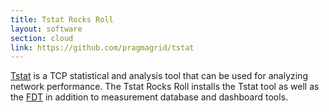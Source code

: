 ```yaml
---
title: Tstat Rocks Roll
layout: software
section: cloud
link: https://github.com/pragmagrid/tstat
---
```


[Tstat][1] is a TCP statistical and analysis tool that can be used for analyzing network performance.  The Tstat Rocks Roll installs
the Tstat tool as well as the [FDT][2] in addition to measurement database and dashboard tools.

[1]: http://tstat.polito.it/
[2]: http://monalisa.cern.ch/FDT/
